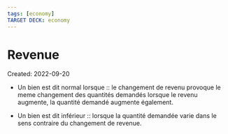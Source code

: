 ```yaml
---
tags: [economy] 
TARGET DECK: economy
---
```

# Revenue
Created: 2022-09-20

- Un bien est dit normal lorsque :: le changement de revenu provoque le meme changement des quantités demandés lorsque le revenu augmente, la quantité demandé augmente également.
<!--SR:!2022-10-25,23,250-->
- Un bien est dit inférieur :: lorsque la quantité demandée varie dans le sens contraire du changement de revenue.
<!--SR:!2022-10-06,12,270-->